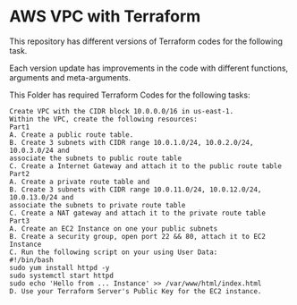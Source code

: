 # AWS VPC with Terraform

This repository has different versions of Terraform codes for the following task.

Each version update has improvements in the code with different functions, arguments and meta-arguments.


This Folder has required Terraform Codes for the following tasks:

```
Create VPC with the CIDR block 10.0.0.0/16 in us-east-1.
Within the VPC, create the following resources:
Part1
A. Create a public route table.
B. Create 3 subnets with CIDR range 10.0.1.0/24, 10.0.2.0/24, 10.0.3.0/24 and
associate the subnets to public route table
C. Create a Internet Gateway and attach it to the public route table
Part2
A. Create a private route table and 
B. Create 3 subnets with CIDR range 10.0.11.0/24, 10.0.12.0/24, 10.0.13.0/24 and
associate the subnets to private route table
C. Create a NAT gateway and attach it to the private route table
Part3
A. Create an EC2 Instance on one your public subnets
B. Create a security group, open port 22 && 80, attach it to EC2 Instance
C. Run the following script on your using User Data:
#!/bin/bash
sudo yum install httpd -y
sudo systemctl start httpd
sudo echo 'Hello from ... Instance' >> /var/www/html/index.html
D. Use your Terraform Server's Public Key for the EC2 instance.
```
